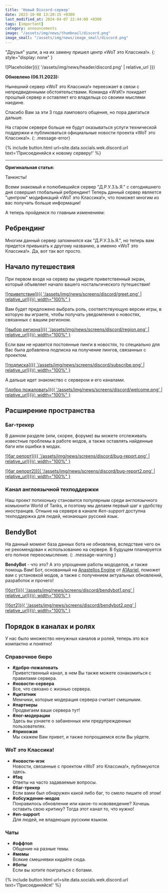 ```yaml
---
title: 'Новый Discord-сервер'
date: 2023-10-08 13:28:15 +0300
last_modified_at: 2024-04-07 22:44:00 +0300
tags: [important]
category: announcements
image: "/assets/img/news/thumbnail/discord.png"
image_small: "/assets/img/news/image_small/discord.png"
---
```

"Друзья" ушли, а на их замену пришел центр «WoT это Классика!».
{: style="display: none" }

![Placeholder]({{ '/assets/img/news/header/discord.png' | relative_url }})

**Обновлено (06.11.2023):**

Нынешний сервер «WoT это Классика!» переезжает в связи с непредвиденными обстоятельствами. Команда «WэК!» покидает прошлый сервер и оставляет его владельца со своими мыслями наедине.

Спасибо Вам за эти 3 года лампового общения, но пора двигаться дальше.

На старом сервере больше не будут оказываться услуги технической поддержки и публиковаться официальные новости проекта «WoT это Классика!».
{: .message-error}

{% include button.html url=site.data.socials.wek.discord.url text='Присоединяйся к новому серверу!' %}

---

**Оригинальная статья:**

Танкисты!

Всеми знакомый и полюбившийся сервер "Д.Р.У.З.Ь.Я." с сегодняшнего дня совершил глобальный ребрендинг! Теперь данный сервер является "центром" модификаций «WoT это Классика!», что поможет многим из вас получать больше информации!

А теперь пройдемся по главным изменениям:

## Ребрендинг

Многим данный сервер запомнился как "Д.Р.У.З.Ь.Я.", но теперь вам придется привыкать к другому названию, а именно «WoT это Классика!». Да, вот так вот просто.

## Начало путешествия

При первом входе на сервер вы увидите приветственный экран, который объявляет начало вашего ностальгического путешествия!

[![приветствие]({{ '/assets/img/news/screens/discord/greet.png' | relative_url}}){: width="100%" }](/assets/img/news/screens/discord/greet.png)

Вам будет предложено выбрать роль, соответствующую версии игры, в которую вы играете, чтобы получать уведомления о новостях, связанных с вашим регионом.

[![выбор региона]({{ '/assets/img/news/screens/discord/region.png' | relative_url}}){: width="100%" }](/assets/img/news/screens/discord/region.png)

Если вам не нравятся постоянные пинги в новостях, то специально для Вас была добавлена подписка на получение пингов, связанных с проектом.

[![подписка]({{ '/assets/img/news/screens/discord/subscribe.png' | relative_url}}){: width="100%" }](/assets/img/news/screens/discord/subscribe.png)

А дальше идет знакомство с сервером и его каналами.

[![добро пожаловать]({{ '/assets/img/news/screens/discord/welcome.png' | relative_url}}){: width="100%" }](/assets/img/news/screens/discord/welcome.png)

## Расширение пространства

### Баг-трекер

В данном разделе (или, скорее, форуме) вы можете отслеживать известные проблемы в работе модов, а также оставлять найденные баги или ошибки в модах.

[![баг репорт]({{ '/assets/img/news/screens/discord/bug-report.png' | relative_url}}){: width="100%" }](/assets/img/news/screens/discord/bug-report.png)

[![баг репорт2]({{ '/assets/img/news/screens/discord/bug-report2.png' | relative_url}}){: width="100%" }](/assets/img/news/screens/discord/bug-report2.png)

### Канал англоязычной техподдержки

Наш проект потихоньку становится популярным среди англоязычного комьюнити World of Tanks, и поэтому мы делаем первый шаг к удобству иностранцев. Отныне на сервере в канале *#en-support* доступна техподдержка для людей, незнающих русский язык.

## BendyBot

На данный момент база данных бота не обновлена, вследствие чего он не рекомендован к использованию на сервере. В будущем планируется его полное переосмысление.
{: .message-warning }

**BendyBot** - что это? А это упрощение работы мододелов, и также помощь Вам! Бот, основанный на [Anastellos Engine](https://github.com/A1Asriel/anastellos) от [A1Asriel](https://a1asriel.github.io/about), поможет вам с установкой модов, а также с получением актуальных обновлений, разработок и прочего!

[![бот1]({{ '/assets/img/news/screens/discord/bendybot1.png' | relative_url}}){: width="100%" }](/assets/img/news/screens/discord/bendybot1.png)

[![бот2]({{ '/assets/img/news/screens/discord/bendybot2.png' | relative_url}}){: width="100%" }](/assets/img/news/screens/discord/bendybot2.png)

## Порядок в каналах и ролях

У нас было множество ненужных каналов и ролей, теперь это все компактно и понятно!

### Справочное бюро

- **#добро-пожаловать**  
    Приветственный канал, в нем Вы также можете ознакомиться с правилами сервера.
- **#новости-сервера**  
    Все, что связано с жизнью сервера.
- **#цитатник**  
    Мемчики, которые модерация сервера считает смешными.
- **#партнеры**  
    Продвигаем ваши сервера тут!
- **#лог-модерации**  
    Здесь вы узнаете о забаненных или предупрежденных пользователях.
- **#прихожая**  
    Мы скажем Вам привет, и также попрощаемся если Вы уйдете.

### WoT это Классика!

- **#новости-wэк**  
    Новости, связанные с проектом «WoT это Классика!», публикуются здесь.
- **#faq**  
    Ответы на часто задаваемые вопросы.
- **#баг-трекер**  
    Если вами был обнаружен какой либо баг, то смело пишите об этом!  
- **#обсуждение-модов**  
    Понравилось обновление или какое-то нововведение? Хочешь оставить свою критику? Тогда этот канал то, что нужно!
- **#en-support**  
    Для людей, не владеющих русским языком.

### Чаты

- **#оффтоп**  
    Общение на разные темы.
- **#мемы**  
    Всякие смешнявки кидайте сюда.
- **#боты**  
    Если вы хотите поиграться с ботами.

{% include button.html url=site.data.socials.wek.discord.url text='Присоединяйся!' %}
